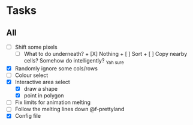 # Tasks
## All
- [ ] Shift some pixels
	- [ ] What to do underneath?
			+	[X] Nothing
			+ [ ] Sort
			+ [ ] Copy nearby cells? Somehow do intelligently? <sub>Yah sure</sub>
- [X] Randomly ignore some cols/rows
- [ ] Colour select
- [X] Interactive area select
	+ [X] draw a shape
	+ [X] point in polygon
- [ ] Fix limits for animation melting
- [ ] Follow the melting lines down  @f-prettyland
- [X] Config file
